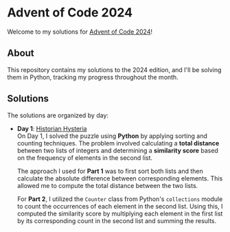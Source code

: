# Advent of Code 2024

Welcome to my solutions for [Advent of Code 2024](https://adventofcode.com/2024)!

## About

This repository contains my solutions to the 2024 edition, and I'll be solving them in Python, tracking my progress throughout the month.

## Solutions

The solutions are organized by day:

- **Day 1**: [Historian Hysteria](https://github.com/Tom-Kendrick/AdventOfCode2024/blob/main/DayOne/DayOne.py)  
  On Day 1, I solved the puzzle using **Python** by applying sorting and counting techniques. The problem involved calculating a **total distance** between two lists of integers and determining a **similarity score** based on the frequency of elements in the second list.

    The approach I used for **Part 1** was to first sort both lists and then calculate the absolute difference between corresponding elements. This allowed me to compute the total distance between the two lists.

    For **Part 2**, I utilized the `Counter` class from Python's `collections` module to count the occurrences of each element in the second list. Using this, I computed the similarity score by multiplying each element in the first list by its corresponding count in the second list and summing the results.
